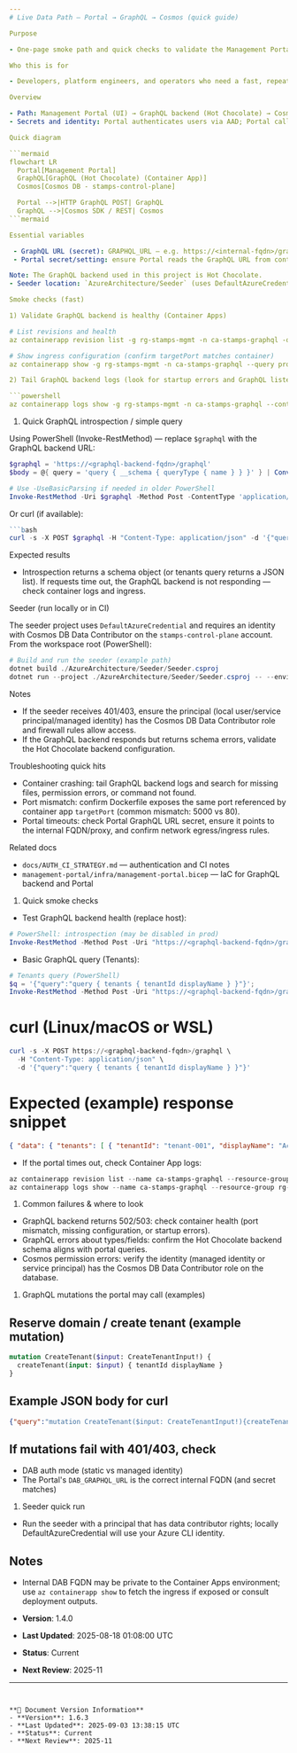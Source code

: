 ```yaml
---
# Live Data Path — Portal → GraphQL → Cosmos (quick guide)

Purpose

- One-page smoke path and quick checks to validate the Management Portal consumes live data from the GraphQL backend (Hot Chocolate) backed by Cosmos DB.

Who this is for

- Developers, platform engineers, and operators who need a fast, repeatable set of checks to confirm the live-data flow is healthy.

Overview

- Path: Management Portal (UI) → GraphQL backend (Hot Chocolate) → Cosmos DB (control-plane containers: tenants, cells, operations)
- Secrets and identity: Portal authenticates users via AAD; Portal calls the GraphQL backend over the internal network; the GraphQL backend uses a managed identity or connection string to read Cosmos.

Quick diagram

```mermaid
flowchart LR
  Portal[Management Portal]
  GraphQL[GraphQL (Hot Chocolate) (Container App)]
  Cosmos[Cosmos DB - stamps-control-plane]

  Portal -->|HTTP GraphQL POST| GraphQL
  GraphQL -->|Cosmos SDK / REST| Cosmos
```mermaid

Essential variables

 - GraphQL URL (secret): GRAPHQL_URL — e.g. https://<internal-fqdn>/graphql
 - Portal secret/setting: ensure Portal reads the GraphQL URL from container-app secrets or Key Vault

Note: The GraphQL backend used in this project is Hot Chocolate.
- Seeder location: `AzureArchitecture/Seeder` (uses DefaultAzureCredential)

Smoke checks (fast)

1) Validate GraphQL backend is healthy (Container Apps)

# List revisions and health
az containerapp revision list -g rg-stamps-mgmt -n ca-stamps-graphql -o table

# Show ingress configuration (confirm targetPort matches container)
az containerapp show -g rg-stamps-mgmt -n ca-stamps-graphql --query properties.configuration.ingress

2) Tail GraphQL backend logs (look for startup errors and GraphQL listening)

```powershell
az containerapp logs show -g rg-stamps-mgmt -n ca-stamps-graphql --container dab --tail 200
```

1) Quick GraphQL introspection / simple query

Using PowerShell (Invoke-RestMethod) — replace `$graphql` with the GraphQL backend URL:

```powershell
$graphql = 'https://<graphql-backend-fqdn>/graphql'
$body = @{ query = 'query { __schema { queryType { name } } }' } | ConvertTo-Json

# Use -UseBasicParsing if needed in older PowerShell
Invoke-RestMethod -Uri $graphql -Method Post -ContentType 'application/json' -Body $body
```

Or curl (if available):

```powershell
```bash
curl -s -X POST $graphql -H "Content-Type: application/json" -d '{"query":"{ tenants { tenantId name } }"}' | jq
```

Expected results

- Introspection returns a schema object (or tenants query returns a JSON list). If requests time out, the GraphQL backend is not responding — check container logs and ingress.

Seeder (run locally or in CI)

The seeder project uses `DefaultAzureCredential` and requires an identity with Cosmos DB Data Contributor on the `stamps-control-plane` account.
From the workspace root (PowerShell):

```powershell
# Build and run the seeder (example path)
dotnet build ./AzureArchitecture/Seeder/Seeder.csproj
dotnet run --project ./AzureArchitecture/Seeder/Seeder.csproj -- --environment dev
```

Notes

- If the seeder receives 401/403, ensure the principal (local user/service principal/managed identity) has the Cosmos DB Data Contributor role and firewall rules allow access.
- If the GraphQL backend responds but returns schema errors, validate the Hot Chocolate backend configuration.

Troubleshooting quick hits

- Container crashing: tail GraphQL backend logs and search for missing files, permission errors, or command not found.
- Port mismatch: confirm Dockerfile exposes the same port referenced by container app `targetPort` (common mismatch: 5000 vs 80).
- Portal timeouts: check Portal GraphQL URL secret, ensure it points to the internal FQDN/proxy, and confirm network egress/ingress rules.

Related docs

- `docs/AUTH_CI_STRATEGY.md` — authentication and CI notes
- `management-portal/infra/management-portal.bicep` — IaC for GraphQL backend and Portal

1) Quick smoke checks

- Test GraphQL backend health (replace host):

```powershell
# PowerShell: introspection (may be disabled in prod)
Invoke-RestMethod -Method Post -Uri "https://<graphql-backend-fqdn>/graphql" -Body '{"query":"{ __schema { types { name } } }"}' -ContentType 'application/json'
```

- Basic GraphQL query (Tenants):

```powershell
# Tenants query (PowerShell)
$q = '{"query":"query { tenants { tenantId displayName } }"}';
Invoke-RestMethod -Method Post -Uri "https://<graphql-backend-fqdn>/graphql" -Body $q -ContentType 'application/json'
```

  # curl (Linux/macOS or WSL)

```powershell
curl -s -X POST https://<graphql-backend-fqdn>/graphql \
  -H "Content-Type: application/json" \
  -d '{"query":"query { tenants { tenantId displayName } }"}'
```

  # Expected (example) response snippet

```json
{ "data": { "tenants": [ { "tenantId": "tenant-001", "displayName": "Acme Ltd" } ] } }
```

- If the portal times out, check Container App logs:

```powershell
az containerapp revision list --name ca-stamps-graphql --resource-group rg-stamps-mgmt --output table
az containerapp logs show --name ca-stamps-graphql --resource-group rg-stamps-mgmt --revision <revision-name>
```

1) Common failures & where to look

- GraphQL backend returns 502/503: check container health (port mismatch, missing configuration, or startup errors).
- GraphQL errors about types/fields: confirm the Hot Chocolate backend schema aligns with portal queries.
- Cosmos permission errors: verify the identity (managed identity or service principal) has the Cosmos DB Data Contributor role on the database.

1) GraphQL mutations the portal may call (examples)

## Reserve domain / create tenant (example mutation)

```graphql
mutation CreateTenant($input: CreateTenantInput!) {
  createTenant(input: $input) { tenantId displayName }
}
```

## Example JSON body for curl

```json
{"query":"mutation CreateTenant($input: CreateTenantInput!){createTenant(input:$input){tenantId displayName}}","variables":{"input":{"displayName":"New Tenant","tenantId":"tenant-123"}}}
```

## If mutations fail with 401/403, check

- DAB auth mode (static vs managed identity)
- The Portal's `DAB_GRAPHQL_URL` is the correct internal FQDN (and secret matches)

1) Seeder quick run

- Run the seeder with a principal that has data contributor rights; locally DefaultAzureCredential will use your Azure CLI identity.

## Notes

- Internal DAB FQDN may be private to the Container Apps environment; use `az containerapp show` to fetch the ingress if exposed or consult deployment outputs.


- **Version**: 1.4.0
- **Last Updated**: 2025-08-18 01:08:00 UTC  
- **Status**: Current
- **Next Review**: 2025-11

---
```


**📝 Document Version Information**
- **Version**: 1.6.3
- **Last Updated**: 2025-09-03 13:38:15 UTC  
- **Status**: Current
- **Next Review**: 2025-11
